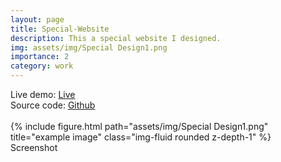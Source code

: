 ```yaml
---
layout: page
title: Special-Website
description: This a special website I designed.
img: assets/img/Special Design1.png
importance: 2
category: work
---
```


<div class="d-flex flex-column">
<div>Live demo: <a href="https://o2sa.github.io/Special-Website/">Live</a> </div>
<div>Source code: <a href="https://github.com/O2sa/Special-Website">Github</a> </div>
</div>
<br>

<div class="caption">
</div>
<div class="row">
    <div class="col-sm mt-3 mt-md-0">
        {% include figure.html path="assets/img/Special Design1.png" title="example image" class="img-fluid rounded z-depth-1" %}
    </div>
</div>
<div class="caption">
Screenshot</div>


